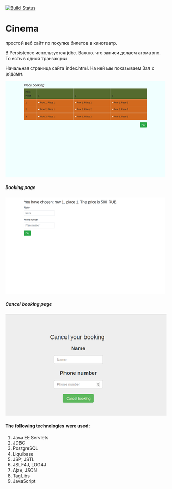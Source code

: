[![Build Status](https://travis-ci.org/Sekator778/Cinema.svg?branch=master)](https://travis-ci.org/Sekator778/Cinema)
# Cinema
<p>
простой веб сайт по покупкe билетов в кинотеатр.</p>
В Persistence используется jdbc. 
Важно. что записи делаем атомарно. То есть в одной транзакции

<div>
<p>Начальная страница сайта index.html. 
На ней мы показываем Зал c рядами.</p>
<img src="https://github.com/Sekator778/Cinema/blob/master/src/main/resources/img/start.png" width="500px" height="300px">
</div>
<h5>Booking page</h5>
<div>
<img src="https://github.com/Sekator778/Cinema/blob/master/src/main/resources/img/booking.png" width="500px" height="300px">
</div>
<h5>Cancel booking page</h5>
<div>
<img src="https://github.com/Sekator778/Cinema/blob/master/src/main/resources/img/cancel.png">
</div>
<h4>The following technologies were used:</h4>

<ol>
<li> Java EE Servlets </li>
<li> JDBC </li>
<li> PostgreSQL </li>
<li> Liquibase </li>
<li> JSP, JSTL </li>
<li> JSLF4J, LOG4J </li>
<li> Ajax, JSON </li>
<li> TagLibs </li>
<li> JavaScript </li>
</ol>

